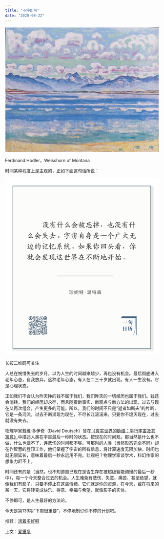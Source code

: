 ```yaml
---
title: "不停即可"
date: "2020-08-22"
---
```


  

![连岳文章](images/连岳文章picture-29.jpg)

Ferdinand Hodler，Weisshorn of Montana

  

时间某种程度上是主观的，正如下面这句话所说：

![连岳文章](images/连岳文章picture-30.jpg)

长按二维码可关注  

  

人总在惋惜失去的岁月，以为人生的时间越来越少，再也没有机会。最后彻底进入老年心态，自我放弃。这种老年心态，有人在二三十岁就出现。有人一生没有。它是心理状态。  

  

正如我们不会认为昨天挣的钱不属于我们，我们昨天的一切经历也属于我们。钱还会消耗，我们的经历却永存，而且随着新事实、新观点与新方法的出现，过去与现在又再次组合，产生更多的可能。所以，我们的时间不只是“逝者如斯夫”的片断，它是一条河流，过去不断涌现为现在，不尽长江滚滚来。只要你不熄灭现在，过去就没有失去。  

  

物理学家戴维·多伊奇（David Deutsch）曾在[《真实世界的脉络：平行宇宙及其寓意》](http://mp.weixin.qq.com/s?__biz=MjM5NDU0Mjk2MQ==&mid=2651645255&idx=1&sn=b174aaad482b07e636ac08e4a7bd00ec&chksm=bd7e61598a09e84ff9e66017e910a0a43364140643de5a5c9407a0467fe97b2d0f076c181e33&scene=21#wechat_redirect)中描述人类在宇宙最后一秒时的状态。按现在的时间观，那当然是什么也不做，什么也做不了，连悲伤的时间都不够。可那时的人类（当然形态完全不同）却在作智慧的登顶工作，他们掌握了宇宙的所有信息，将计算速度无限加快，时间也就无限延长，意味着最后一秒永远用不完。壮观吧？物理学家谈学术，科幻作家的想象力赶不上。

  

时间还有的是（当然，也不知道自己现在是否生存在被超级智能调慢的最后一秒中），每一个今天整合过去的机会。人生难免有悲伤、失意、痛苦、甚至绝望，就像我们有影子，只要不停止在这些情绪，它们就是你的资源，在今天，或在将来的某一天，它将转变成快乐、得意、幸福与希望，就像影子的实体。

  

不停即可，是人生最好的方法论。  

  

今天是第139期“下周很重要”，不停地制订你不停的计划吧。

  

推荐：[活着多好呀](http://mp.weixin.qq.com/s?__biz=MjM5NDU0Mjk2MQ==&mid=2651646425&idx=1&sn=7b3631cdca24fb51d08884da4ee8ca03&chksm=bd7e6dc78a09e4d16c11941d3c3e2ea8d766320667be8b4fc5cc80a23635b9007a56a09f27e7&scene=21#wechat_redirect)  

上文：[爱重复](http://mp.weixin.qq.com/s?__biz=MjM5NDU0Mjk2MQ==&mid=2651646876&idx=1&sn=6017ba39c5ab6e0dd9f9d29b6ea922f6&chksm=bd7e6f828a09e6943df07f3ab2394c1d189b57d0d3d48b709310aafd7d84813a34ed32e43001&scene=21#wechat_redirect)

